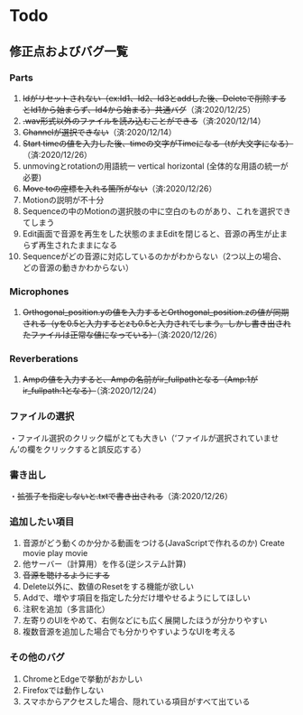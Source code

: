 # Todo
## 修正点およびバグ一覧
###	Parts
1. ~~Idがリセットされない（ex:Id1、Id2、Id3とaddした後、Deleteで削除するとId1から始まらず、Id4から始まる）共通バグ~~（済:2020/12/25）
1. ~~.wav形式以外のファイルを読み込むことができる~~（済:2020/12/14）
1. ~~Channelが選択できない~~（済:2020/12/14）
1. ~~Start timeの値を入力した後、timeの文字がTimeになる（tが大文字になる）~~（済:2020/12/26）
1. unmovingとrotationの用語統一 vertical horizontal (全体的な用語の統一が必要)
1. ~~Move toの座標を入れる箇所がない~~（済:2020/12/26）
1. Motionの説明が不十分
1. Sequenceの中のMotionの選択肢の中に空白のものがあり、これを選択できてしまう
1. Edit画面で音源を再生をした状態のままEditを閉じると、音源の再生が止まらず再生されたままになる
1. Sequenceがどの音源に対応しているのかがわからない（2つ以上の場合、どの音源の動きかわからない）

###	Microphones
1. ~~Orthogonal_position.yの値を入力するとOrthogonal_position.zの値が同期される（yを0.5と入力するとzも0.5と入力されてしまう。しかし書き出されたファイルは正常な値になっている）~~（済:2020/12/26）


###	Reverberations
1. ~~Ampの値を入力すると、Ampの名前がir_fullpathとなる（Amp:1がir_fullpath:1となる）~~（済:2020/12/24）

### ファイルの選択
・ファイル選択のクリック幅がとても大きい（‘ファイルが選択されていません’の欄をクリックすると誤反応する）

###	書き出し
・~~拡張子を指定しないと.txtで書き出される~~（済:2020/12/26）

###	追加したい項目
1. 音源がどう動くのか分かる動画をつける(JavaScriptで作れるのか)
Create movie play movie
1. 他サーバー（計算用）を作る(逆システム計算)
1. ~~音源を聴けるようにする~~ 
1. Delete以外に、数値のResetをする機能が欲しい
1. Addで、増やす項目を指定した分だけ増やせるようにしてほしい
1. 注釈を追加（多言語化）
1. 左寄りのUIをやめて、右側などにも広く展開したほうが分かりやすい
1. 複数音源を追加した場合でも分かりやすいようなUIを考える

###	その他のバグ
1. ChromeとEdgeで挙動がおかしい
1. Firefoxでは動作しない
1. スマホからアクセスした場合、隠れている項目がすべて出ている
